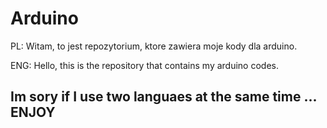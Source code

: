 # Arduino
PL:
Witam, to jest repozytorium, ktore zawiera moje kody dla arduino.

ENG:
Hello, this is the repository that contains my arduino codes.

Im sory if I use two languaes at the same time ...
ENJOY
---------

